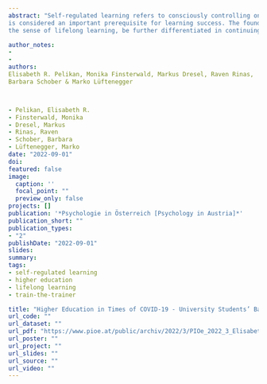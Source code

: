 ```yaml
---
abstract: "Self-regulated learning refers to consciously controlling one’s own learning process in order to achieve a specific, previously selected goal. Especially the subarea of meta-cognition
is considered an important prerequisite for learning success. The foundations for the development of competencies for self-regulated learning should already be laid in school and, in
the sense of lifelong learning, be further differentiated in continuing education and at universities. This paper presents a train-the-trainer program in which university teachers acquire competencies that enable them to systematically implement the promotion of self-regulated learning in their teaching. The materials described can also be used in student advising and in the design of continuing education measures in adult education."

author_notes:
- 
- 
authors:
Elisabeth R. Pelikan, Monika Finsterwald, Markus Dresel, Raven Rinas,
Barbara Schober & Marko Lüftenegger



- Pelikan, Elisabeth R.
- Finsterwald, Monika
- Dresel, Markus
- Rinas, Raven
- Schober, Barbara
- Lüftenegger, Marko
date: "2022-09-01"
doi: 
featured: false
image: 
  caption: ''
  focal_point: ""
  preview_only: false
projects: []
publication: '*Psychologie in Österreich [Psychology in Austria]*'
publication_short: ""
publication_types:
- "2"
publishDate: "2022-09-01"
slides: 
summary:
tags:
- self-regulated learning
- higher education 
- lifelong learning 
- train-the-trainer

title: "Higher Education in Times of COVID-19 - University Students’ Basic Need Satisfaction, Self-Regulated Learning, and Well-BeingLearning during COVID-19: The role of self-regulated learning, motivation, and procrastination for perceived competence"
url_code: ""
url_dataset: ""
url_pdf: "https://www.pioe.at/public/archiv/2022/3/PIOe_2022_3_Elisabeth_R_Pelikan_et_al_Selbstreguliertes_Lernen_und_Metakognition_in_der_Erwachsenenbildung_Theoretische_Grundlagen_und_praktische_Anwendung.pdf"
url_poster: ""
url_project: ""
url_slides: ""
url_source: ""
url_video: ""
---
```

